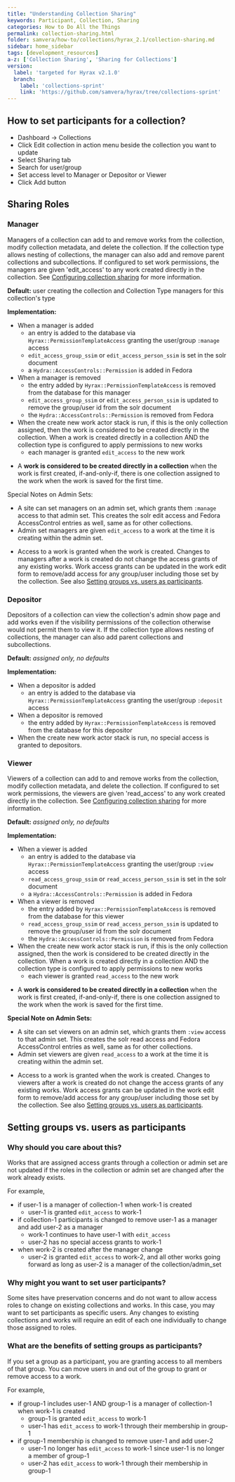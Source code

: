 ```yaml
---
title: "Understanding Collection Sharing"
keywords: Participant, Collection, Sharing
categories: How to Do All the Things
permalink: collection-sharing.html
folder: samvera/how-to/collections/hyrax_2.1/collection-sharing.md
sidebar: home_sidebar
tags: [development_resources]
a-z: ['Collection Sharing', 'Sharing for Collections']
version:
  label: 'targeted for Hyrax v2.1.0'
  branch:
    label: 'collections-sprint'
    link: 'https://github.com/samvera/hyrax/tree/collections-sprint'
---
```


## How to set participants for a collection?

* Dashboard -> Collections
* Click Edit collection in action menu beside the collection you want to update
* Select Sharing tab
* Search for user/group
* Set access level to Manager or Depositor or Viewer
* Click Add button

## Sharing Roles

### Manager

Managers of a collection can add to and remove works from the collection, modify collection metadata, and delete the collection.  If the collection type allows nesting of collections, the manager can also add and remove parent collections and subcollections.  If configured to set work permissions, the managers are given 'edit_access' to any work created directly in the collection.  See [Configuring collection sharing](collection-type-participants.html#configuring-collection-sharing) for more information. 

**Default:**  user creating the collection and Collection Type managers for this collection's type

**Implementation:**

* When a manager is added
  * an entry is added to the database via `Hyrax::PermissionTemplateAccess` granting the user/group `:manage` access 
  * `edit_access_group_ssim` or `edit_access_person_ssim` is set in the solr document
  * a `Hydra::AccessControls::Permission` is added in Fedora
* When a manager is removed
  * the entry added by `Hyrax::PermissionTemplateAccess` is removed from the database for this manager 
  * `edit_access_group_ssim` or `edit_access_person_ssim` is updated to remove the group/user id from the solr document
  * the `Hydra::AccessControls::Permission` is removed from Fedora
* When the create new work actor stack is run, if this is the only collection assigned, then the work is considered to be created directly in the collection.  When a work is created directly in a collection AND the collection type is configured to apply permissions to new works
  * each manager is granted `edit_access` to the new work

<ul class='info'><li>A <b>work is considered to be created directly in a collection</b> when the work is first created, if-and-only-if, there is one collection assigned to the work when the work is saved for the first time.</li></ul>
  
Special Notes on Admin Sets:
* A site can set managers on an admin set, which grants them `:manage` access to that admin set.  This creates the solr edit access and Fedora AccessControl entries as well, same as for other collections.
* Admin set managers are given `edit_access` to a work at the time it is creating within the admin set.

<ul class='warning'><li>Access to a work is granted when the work is created.  Changes to managers after a work is created do not change the access grants of any existing works.  Work access grants can be updated in the work edit form to remove/add access for any group/user including those set by the collection.  See also <a href="#setting-groups-vs-users-as-participants">Setting groups vs. users as participants</a>.</li></ul>



### Depositor

Depositors of a collection can view the collection's admin show page and add works even if the visibility permissions of the collection otherwise would not permit them to view it.  If the collection type allows nesting of collections, the manager can also add parent collections and subcollections. 

**Default:**  *assigned only, no defaults*

**Implementation:**

* When a depositor is added
  * an entry is added to the database via `Hyrax::PermissionTemplateAccess` granting the user/group `:deposit` access
* When a depositor is removed
  * the entry added by `Hyrax::PermissionTemplateAccess` is removed from the database for this depositor 
* When the create new work actor stack is run, no special access is granted to depositors.


### Viewer

Viewers of a collection can add to and remove works from the collection, modify collection metadata, and delete the collection.  If configured to set work permissions, the viewers are given 'read_access' to any work created directly in the collection.  See [Configuring collection sharing](collection-type-participants.html#configuring-collection-sharing) for more information.

**Default:**  *assigned only, no defaults*

**Implementation:**

* When a viewer is added
  * an entry is added to the database via `Hyrax::PermissionTemplateAccess` granting the user/group `:view` access 
  * `read_access_group_ssim` or `read_access_person_ssim` is set in the solr document
  * a `Hydra::AccessControls::Permission` is added in Fedora
* When a viewer is removed
  * the entry added by `Hyrax::PermissionTemplateAccess` is removed from the database for this viewer 
  * `read_access_group_ssim` or `read_access_person_ssim` is updated to remove the group/user id from the solr document
  * the `Hydra::AccessControls::Permission` is removed from Fedora
* When the create new work actor stack is run, if this is the only collection assigned, then the work is considered to be created directly in the collection.  When a work is created directly in a collection AND the collection type is configured to apply permissions to new works
  * each viewer is granted `read_access` to the new work

<ul class='info'><li>A <b>work is considered to be created directly in a collection</b> when the work is first created, if-and-only-if, there is one collection assigned to the work when the work is saved for the first time.</li></ul>

**Special Note on Admin Sets:**
* A site can set viewers on an admin set, which grants them `:view` access to that admin set.  This creates the solr read access and Fedora AccessControl entries as well, same as for other collections.
* Admin set viewers are given `read_access` to a work at the time it is creating within the admin set.

<ul class='warning'><li>Access to a work is granted when the work is created.  Changes to viewers after a work is created do not change the access grants of any existing works.  Work access grants can be updated in the work edit form to remove/add access for any group/user including those set by the collection.  See also <a href="#setting-groups-vs-users-as-participants">Setting groups vs. users as participants</a>.</li></ul>

## Setting groups vs. users as participants

### Why should you care about this?

Works that are assigned access grants through a collection or admin set are not updated if the roles in the collection or admin set are changed after the work already exists.  

For example, 
* if user-1 is a manager of collection-1 when work-1 is created 
  * user-1 is granted `edit_access` to work-1
* if collection-1 participants is changed to remove user-1 as a manager and add user-2 as a manager
  * work-1 continues to have user-1 with `edit_access`  
  * user-2 has no special access grants to work-1  
* when work-2 is created after the manager change 
  * user-2 is granted `edit_access` to work-2, and all other works going forward as long as user-2 is a manager of the collection/admin_set

### Why might you want to set user participants?

Some sites have preservation concerns and do not want to allow access roles to change on existing collections and works.  In this case, you may want to set participants as specific users.  Any changes to existing collections and works will require an edit of each one individually to change those assigned to roles.
 
### What are the benefits of setting groups as participants?

If you set a group as a participant, you are granting access to all members of that group.  You can move users in and out of the group to grant or remove access to a work.

For example, 
* if group-1 includes user-1 AND group-1 is a manager of collection-1 when work-1 is created
  * group-1 is granted `edit_access` to work-1
  * user-1 has `edit_access` to work-1 through their membership in group-1
* if group-1 membership is changed to remove user-1 and add user-2
  * user-1 no longer has `edit_access` to work-1 since user-1 is no longer a member of group-1
  * user-2 has `edit_access` to work-1 through their membership in group-1
